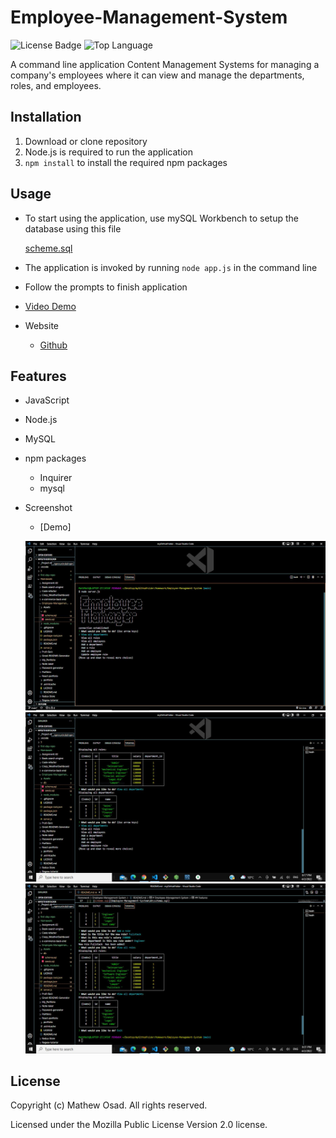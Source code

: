 # Employee-Management-System

![License Badge](https://img.shields.io/github/license/mathewosad/Employee-Management-System) ![Top Language](https://img.shields.io/github/languages/top/mathewosad/Employee-Management-System)

A command line application Content Management Systems for managing a company's employees where it can view and manage the departments, roles, and employees.

## Installation

1. Download or clone repository
2. Node.js is required to run the application
3. `npm install` to install the required npm packages

## Usage

* To start using the application, use mySQL Workbench to setup the database using this file

    [scheme.sql](Employee-Management-System\db\schema.sql)

* The application is invoked by running `node app.js` in the command line

* Follow the prompts to finish application

* [Video Demo](https://drive.google.com/file/d/1ziwq3FtLzJMeo6ybGpDQfz-ULEZ3D_-r/view)

* Website
  * [Github](https://github.com/mathewosad/Employee-Management-System)

## Features

* JavaScript
* Node.js
* MySQL
* npm packages
  * Inquirer
  * mysql



* Screenshot
  * [Demo] 
  
  ![](./Assets/Employee1.JPG)
   ![](./Assets/employee2.JPG)
    ![](./Assets/Employee3.JPG)
## License

  Copyright (c) Mathew Osad. All rights reserved.
  
  Licensed under the Mozilla Public License Version 2.0 license.